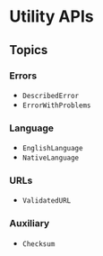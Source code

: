 # Utility APIs

## Topics

### Errors

- ``DescribedError``
- ``ErrorWithProblems``

### Language

- ``EnglishLanguage``
- ``NativeLanguage``

### URLs

- ``ValidatedURL``

### Auxiliary 

- ``Checksum``

<!-- Copyright (c) 2021 Apple Inc and the Swift Project authors. All Rights Reserved. -->
